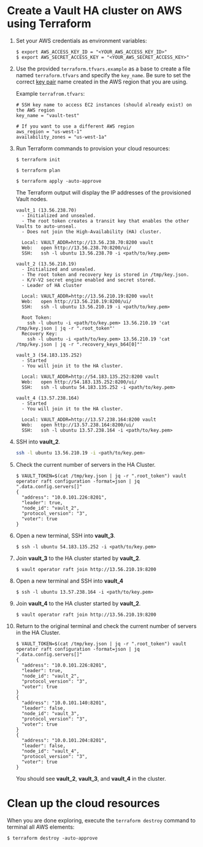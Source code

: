 # Create a Vault HA cluster on AWS using Terraform

1.  Set your AWS credentials as environment variables:

    ```plaintext
    $ export AWS_ACCESS_KEY_ID = "<YOUR_AWS_ACCESS_KEY_ID>"
    $ export AWS_SECRET_ACCESS_KEY = "<YOUR_AWS_SECRET_ACCESS_KEY>"
    ```

1.  Use the provided `terraform.tfvars.example` as a base to create a file named `terraform.tfvars` and specify the `key_name`. Be sure to set the correct [key pair](https://docs.aws.amazon.com/AWSEC2/latest/UserGuide/ec2-key-pairs.html) name created in the AWS region that you are using.

    Example `terrafrom.tfvars`:

    ```shell
    # SSH key name to access EC2 instances (should already exist) on the AWS region
    key_name = "vault-test"

    # If you want to use a different AWS region
    aws_region = "us-west-1"
    availability_zones = "us-west-1a"
    ```

1.  Run Terraform commands to provision your cloud resources:

    ```plaintext
    $ terraform init

    $ terraform plan

    $ terraform apply -auto-approve
    ```

    The Terraform output will display the IP addresses of the provisioned Vault nodes.

    ```plaintext
    vault_1 (13.56.238.70)
      - Initialized and unsealed.
      - The root token creates a transit key that enables the other Vaults to auto-unseal.
      - Does not join the High-Availability (HA) cluster.

      Local: VAULT_ADDR=http://13.56.238.70:8200 vault
      Web:   open http://13.56.238.70:8200/ui/
      SSH:   ssh -l ubuntu 13.56.238.70 -i <path/to/key.pem>

    vault_2 (13.56.210.19)
      - Initialized and unsealed.
      - The root token and recovery key is stored in /tmp/key.json.
      - K/V-V2 secret engine enabled and secret stored.
      - Leader of HA cluster

      Local: VAULT_ADDR=http://13.56.210.19:8200 vault
      Web:   open http://13.56.210.19:8200/ui/
      SSH:   ssh -l ubuntu 13.56.210.19 -i <path/to/key.pem>

      Root Token:
        ssh -l ubuntu -i <path/to/key.pem> 13.56.210.19 'cat /tmp/key.json | jq -r ".root_token"'
      Recovery Key:
        ssh -l ubuntu -i <path/to/key.pem> 13.56.210.19 'cat /tmp/key.json | jq -r ".recovery_keys_b64[0]"'

    vault_3 (54.183.135.252)
      - Started
      - You will join it to the HA cluster.

      Local: VAULT_ADDR=http://54.183.135.252:8200 vault
      Web:   open http://54.183.135.252:8200/ui/
      SSH:   ssh -l ubuntu 54.183.135.252 -i <path/to/key.pem>

    vault_4 (13.57.238.164)
      - Started
      - You will join it to the HA cluster.

      Local: VAULT_ADDR=http://13.57.238.164:8200 vault
      Web:   open http://13.57.238.164:8200/ui/
      SSH:   ssh -l ubuntu 13.57.238.164 -i <path/to/key.pem>
    ```

1.  SSH into **vault_2**.

    ```sh
    ssh -l ubuntu 13.56.210.19 -i <path/to/key.pem>
    ```

1.  Check the current number of servers in the HA Cluster.

    ```plaintext
    $ VAULT_TOKEN=$(cat /tmp/key.json | jq -r ".root_token") vault operator raft configuration -format=json | jq  ".data.config.servers[]"
    {
      "address": "10.0.101.226:8201",
      "leader": true,
      "node_id": "vault_2",
      "protocol_version": "3",
      "voter": true
    }
    ```

1.  Open a new terminal, SSH into **vault_3**.

    ```plaintext
    $ ssh -l ubuntu 54.183.135.252 -i <path/to/key.pem>
    ```

1.  Join **vault_3** to the HA cluster started by **vault_2**.

    ```plaintext
    $ vault operator raft join http://13.56.210.19:8200
    ```

1.  Open a new terminal and SSH into **vault_4**

    ```plaintext
    $ ssh -l ubuntu 13.57.238.164 -i <path/to/key.pem>
    ```

1.  Join **vault_4** to the HA cluster started by **vault_2**.

    ```plaintext
    $ vault operator raft join http://13.56.210.19:8200
    ```

1.  Return to the original terminal and check the current number of servers in
    the HA Cluster.

    ```plaintext
    $ VAULT_TOKEN=$(cat /tmp/key.json | jq -r ".root_token") vault operator raft configuration -format=json | jq  ".data.config.servers[]"
    {
      "address": "10.0.101.226:8201",
      "leader": true,
      "node_id": "vault_2",
      "protocol_version": "3",
      "voter": true
    }
    {
      "address": "10.0.101.140:8201",
      "leader": false,
      "node_id": "vault_3",
      "protocol_version": "3",
      "voter": true
    }
    {
      "address": "10.0.101.204:8201",
      "leader": false,
      "node_id": "vault_4",
      "protocol_version": "3",
      "voter": true
    }
    ```

    You should see **vault_2**, **vault_3**, and **vault_4** in the cluster.

# Clean up the cloud resources

When you are done exploring, execute the `terraform destroy` command to terminal all AWS elements:

```plaintext
$ terraform destroy -auto-approve
```
